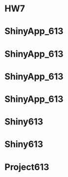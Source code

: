 # HW7
# ShinyApp_613
# ShinyApp_613
# ShinyApp_613
# ShinyApp_613
# Shiny613
# Shiny613
# Project613
